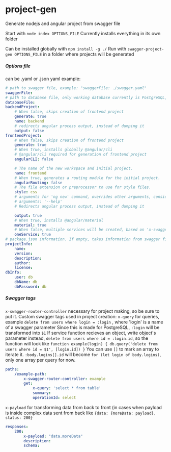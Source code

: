 # project-gen
Generate nodejs and angular project from swagger file

Start with `node index OPTIONS_FILE`
Currently installs everything in its own folder

Can be installed globally with `npm install -g ./`
Run with `swagger-project-gen OPTIONS_FILE` in a folder where projects will be generated

##### Options file
can be .yaml or .json
yaml example:
``` yaml
# path to swagger file, example: "swaggerFile: ./swagger.yaml"
swaggerFile:
# path to database file, only working database currently is PostgreSQL, example: "databaseFile: ./db.sql"
databaseFile:
backendProject:
    # When false, skips creation of frontend project
    generate: true
    name: backend
    # redirects angular process output, instead of dumping it
    output: false
frontendProject:
    # When false, skips creation of frontend project
    generate: true
    # When true, installs globally @angular/cli
    # @angular/cli required for generation of frontend project
    angularCLI: false

    # The name of the new workspace and initial project.
    name: frontend
    # When true, generates a routing module for the initial project.
    angularRouting: false
    # The file extension or preprocessor to use for style files.
    style: css
    # arguments for 'ng new' command, overrides other arguments, consider using this with "output: true"
    # arguments: '--help'
    # Redirects angular process output, instead of dumping it

    output: true
    # When true, installs @angular/material
    material: true
    # When false, multiple services will be created, based on 'x-swagger-router-controller'
    oneService: true
# package.json information. If empty, takes information from swagger file, but editing is needed
projectInfo:
    name:
    version:
    description:
    author:
    license:
dbInfo:
    user: db
    dbName: db
    dbPassword: db
```

##### Swagger tags
`x-swagger-router-controller` necessary for project making, so be sure to put it.
Custom swagger tags used in project creation:
`x-query` for queries, example `delete from users where login = :login` , where 'login' is a name of a swagger parameter
Since this is made for PostgreSQL, `:login` will be transformed into `$1`
If service function recieves an object, write object's parameter instead, `delete from users where id = :login.id`, 
so the function will look like `function example(login) { db.query('delete from users where id = $1', [login.id]) }`
You can use `[]` to mark an array to iterate it. `:body.logins[].id` will become `for (let login of body.logins)`, only one array per query for now.
``` yaml
paths:
    /example-path:
        x-swagger-router-controller: example
        get:
            x-query: 'select * from table'
            summary: 
            operationId: select
```
`x-payload` for transforming data from back to front (in cases when payload is inside complex data sent from back like `{data: {moreData: payload}, status: 200}`
``` yaml
responses:
    200:
        x-payload: "data.moreData"
        description: 
        schema:
```
